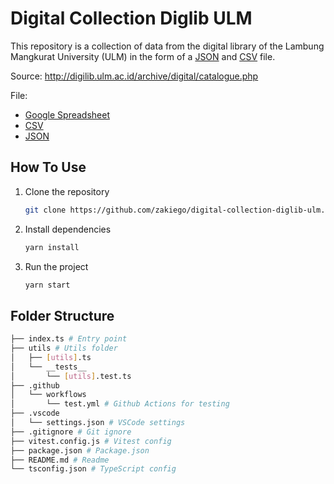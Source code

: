 # Digital Collection Diglib ULM

This repository is a collection of data from the digital library of the Lambung Mangkurat University (ULM) in the form of a [JSON](/data.json) and [CSV](/data.csv) file.

Source: http://digilib.ulm.ac.id/archive/digital/catalogue.php

File:

- [Google Spreadsheet](https://docs.google.com/spreadsheets/d/19k_x0VqwMKQ6lW-w3yTr3DHFHRYE8NYPWweEAw-bSr0/edit?usp=sharing)
- [CSV](/data.csv)
- [JSON](/data.json)

## How To Use

1. Clone the repository

   ```bash
   git clone https://github.com/zakiego/digital-collection-diglib-ulm.git
   ```

2. Install dependencies

   ```bash
   yarn install
   ```

3. Run the project

   ```bash
   yarn start
   ```

## Folder Structure

```bash
├── index.ts # Entry point
├── utils # Utils folder
│   ├── [utils].ts
│   └── __tests__
│       └── [utils].test.ts
├── .github
│   └── workflows
│       └── test.yml # Github Actions for testing
├── .vscode
│   └── settings.json # VSCode settings
├── .gitignore # Git ignore
├── vitest.config.js # Vitest config
├── package.json # Package.json
├── README.md # Readme
└── tsconfig.json # TypeScript config
```
